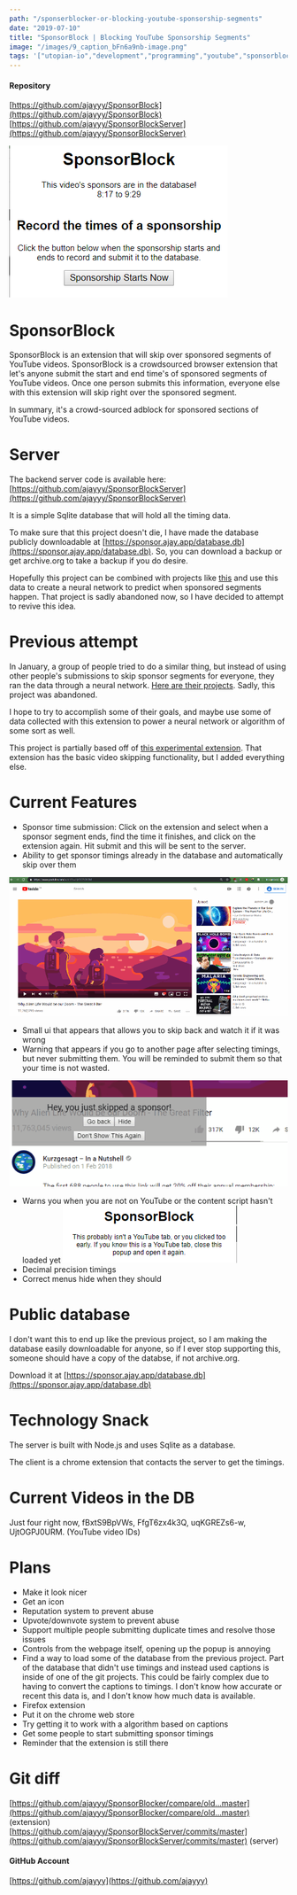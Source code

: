 ```yaml
---
path: "/sponserblocker-or-blocking-youtube-sponsorship-segments"
date: "2019-07-10"
title: "SponsorBlock | Blocking YouTube Sponsorship Segments"
image: "/images/9_caption_bFn6a9nb-image.png"
tags: '["utopian-io","development","programming","youtube","sponsorblock"]'
---
```


#### Repository

[https://github.com/ajayyy/SponsorBlock](https://github.com/ajayyy/SponsorBlock)
[https://github.com/ajayyy/SponsorBlockServer](https://github.com/ajayyy/SponsorBlockServer)

![image.png](./images/bFn6a9nb-image.png)

# SponsorBlock

SponsorBlock is an extension that will skip over sponsored segments of YouTube videos. SponsorBlock is a crowdsourced browser extension that let's anyone submit the start and end time's of sponsored segments of YouTube videos. Once one person submits this information, everyone else with this extension will skip right over the sponsored segment.

In summary, it's a crowd-sourced adblock for sponsored sections of YouTube videos.

# Server

The backend server code is available here: [https://github.com/ajayyy/SponsorBlockServer](https://github.com/ajayyy/SponsorBlockServer)

It is a simple Sqlite database that will hold all the timing data.

To make sure that this project doesn't die, I have made the database publicly downloadable at [https://sponsor.ajay.app/database.db](https://sponsor.ajay.app/database.db). So, you can download a backup or get archive.org to take a backup if you do desire.

Hopefully this project can be combined with projects like [this](https://github.com/Sponsoff/sponsorship_remover) and use this data to create a neural network to predict when sponsored segments happen. That project is sadly abandoned now, so I have decided to attempt to revive this idea.

# Previous attempt

In January, a group of people tried to do a similar thing, but instead of using other people's submissions to skip sponsor segments for everyone, they ran the data through a neural network. [Here are their projects](https://github.com/Sponsoff). Sadly, this project was abandoned.

I hope to try to accomplish some of their goals, and maybe use some of data collected with this extension to power a neural network or algorithm of some sort as well.

This project is partially based off of [this experimental extension](https://github.com/OfficialNoob/YTSponsorSkip). That extension has the basic video skipping functionality, but I added everything else.

# Current Features

- Sponsor time submission: Click on the extension and select when a sponsor segment ends, find the time it finishes, and click on the extension again. Hit submit and this will be sent to the server.
- Ability to get sponsor timings already in the database and automatically skip over them

![sponsor skipped.gif](./images/gMETqVsH-sponsor20skipped.gif)

- Small ui that appears that allows you to skip back and watch it if it was wrong
- Warning that appears if you go to another page after selecting timings, but never submitting them. You will be reminded to submit them so that your time is not wasted.

![skip notice.gif](./images/DFcKksGr-skip20notice.gif)

- Warns you when you are not on YouTube or the content script hasn't loaded yet ![image.png](./images/5xwNANHl-image.png)
- Decimal precision timings
- Correct menus hide when they should

# Public database

I don't want this to end up like the previous project, so I am making the database easily downloadable for anyone, so if I ever stop supporting this, someone should have a copy of the databse, if not archive.org.

Download it at [https://sponsor.ajay.app/database.db](https://sponsor.ajay.app/database.db)

# Technology Snack

The server is built with Node.js and uses Sqlite as a database.

The client is a chrome extension that contacts the server to get the timings.

# Current Videos in the DB

Just four right now, fBxtS9BpVWs, FfgT6zx4k3Q, uqKGREZs6-w, UjtOGPJ0URM. (YouTube video IDs)

# Plans

- Make it look nicer
- Get an icon
- Reputation system to prevent abuse
- Upvote/downvote system to prevent abuse
- Support multiple people submitting duplicate times and resolve those issues
- Controls from the webpage itself, opening up the popup is annoying
- Find a way to load some of the database from the previous project. Part of the database that didn't use timings and instead used captions is inside of one of the git projects. This could be fairly complex due to having to convert the captions to timings. I don't know how accurate or recent this data is, and I don't know how much data is available.
- Firefox extension
- Put it on the chrome web store
- Try getting it to work with a algorithm based on captions
- Get some people to start submitting sponsor timings
- Reminder that the extension is still there

# Git diff

[https://github.com/ajayyy/SponsorBlocker/compare/old...master](https://github.com/ajayyy/SponsorBlocker/compare/old...master) (extension)
[https://github.com/ajayyy/SponsorBlockServer/commits/master](https://github.com/ajayyy/SponsorBlockServer/commits/master) (server)

#### GitHub Account

[https://github.com/ajayyy](https://github.com/ajayyy)